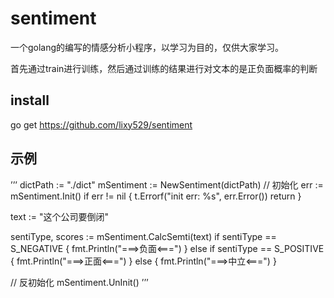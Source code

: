 sentiment
======

一个golang的编写的情感分析小程序，以学习为目的，仅供大家学习。

首先通过train进行训练，然后通过训练的结果进行对文本的是正负面概率的判断

install
-------

go get https://github.com/lixy529/sentiment


示例
-------
’’’
dictPath := "./dict"
mSentiment := NewSentiment(dictPath)
// 初始化
err := mSentiment.Init()
if err != nil {
    t.Errorf("init err: %s", err.Error())
    return
}

text := "这个公司要倒闭"

sentiType, scores := mSentiment.CalcSemti(text)
if sentiType == S_NEGATIVE {
    fmt.Println("===>负面<===")
} else if sentiType == S_POSITIVE {
    fmt.Println("===>正面<===")
} else {
    fmt.Println("===>中立<===")
}

// 反初始化
mSentiment.UnInit()
’’’

